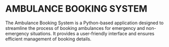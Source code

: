 <h1> AMBULANCE BOOKING SYSTEM</h1>
<p>The Ambulance Booking System is a Python-based application designed to streamline the process of booking ambulances for emergency and non-emergency situations. It provides a user-friendly interface and ensures efficient management of booking details.</p>
